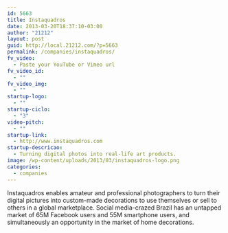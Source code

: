 ```yaml
---
id: 5663
title: Instaquadros
date: 2013-03-20T18:37:10-03:00
author: "21212"
layout: post
guid: http://local.21212.com/?p=5663
permalink: /companies/instaquadros/
fv_video:
  - Paste your YouTube or Vimeo url
fv_video_id:
  - ""
fv_video_img:
  - ""
startup-logo:
  - ""
startup-ciclo:
  - "3"
video-pitch:
  - ""
startup-link:
  - http://www.instaquadros.com
startup-descricao:
  - Turning digital photos into real-life art products.
image: /wp-content/uploads/2013/03/instaquadros-logo.png
categories:
  - companies
---
```

Instaquadros enables amateur and professional photographers to turn their digital pictures into custom-made decorations to use themselves or sell to others in a global marketplace. Social media-crazed Brazil has an untapped market of 65M Facebook users and 55M smartphone users, and simultaneously an opportunity in the market of home decorations.